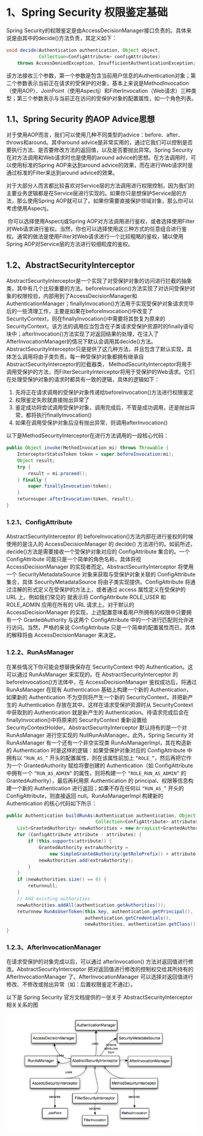 # 1、Spring Security 权限鉴定基础

Spring Security的权限鉴定是由AccessDecisionManager接口负责的。具体来说是由其中的decide()方法负责，其定义如下：

```java
void decide(Authentication authentication, Object object, 
            Collection<ConfigAttribute> configAttributes) 
    throws AccessDeniedException, InsufficientAuthenticationException;
```

该方法接收三个参数，第一个参数是包含当前用户信息的Authentication对象；第二个参数表示当前正在请求的受保护的对象，基本上来说是MethodInvocation（使用AOP）、JoinPoint（使用Aspectj）和FilterInvocation（Web请求）三种类型；第三个参数表示与当前正在访问的受保护对象的配置属性，如一个角色列表。

## 1.1、Spring Security 的AOP Advice思想

 对于使用AOP而言，我们可以使用几种不同类型的advice：before、after、throws和around。其中around advice是非常实用的，通过它我们可以控制是否要执行方法、是否要修改方法的返回值，以及是否要抛出异常。Spring Security在对方法调用和Web请求时也是使用的around advice的思想。在方法调用时，可以使用标准的Spring AOP来达到around advice的效果，而在进行Web请求时是通过标准的Filter来达到around advice的效果。

​    对于大部分人而言都比较喜欢对Service层的方法调用进行权限控制，因为我们的主要业务逻辑都是在Service层进行实现的。如果你只是想保护Service层的方法，那么使用Spring AOP就可以了。如果你需要直接保护领域对象，那么你可以考虑使用Aspectj。

​    你可以选择使用Aspectj或Spring AOP对方法调用进行鉴权，或者选择使用Filter对Web请求进行鉴权。当然，你也可以选择使用这三种方式的任意组合进行鉴权。通常的做法是使用Filter对Web请求进行一个比较粗略的鉴权，辅以使用Spring AOP对Service层的方法进行较细粒度的鉴权。

## 1.2、AbstractSecurityInterceptor

AbstractSecurityInterceptor是一个实现了对受保护对象的访问进行拦截的抽象类，其中有几个比较重要的方法。beforeInvocation()方法实现了对访问受保护对象的权限校验，内部用到了AccessDecisionManager和AuthenticationManager；finallyInvocation()方法用于实现受保护对象请求完毕后的一些清理工作，主要是如果在beforeInvocation()中改变了SecurityContext，则在finallyInvocation()中需要将其恢复为原来的SecurityContext，该方法的调用应当包含在子类请求受保护资源时的finally语句块中；afterInvocation()方法实现了对返回结果的处理，在注入了AfterInvocationManager的情况下默认会调用其decide()方法。AbstractSecurityInterceptor只是提供了这几种方法，并且包含了默认实现，具体怎么调用将由子类负责。每一种受保护对象都拥有继承自AbstractSecurityInterceptor的拦截器类， MethodSecurityInterceptor将用于调用受保护的方法，而FilterSecurityInterceptor将用于受保护的Web请求。它们在处理受保护对象的请求时都具有一致的逻辑，具体的逻辑如下：

1. 先将正在请求调用的受保护对象传递给beforeInvocation()方法进行权限鉴定
2. 权限鉴定失败就直接抛出异常了
3. 鉴定成功将尝试调用受保护对象，调用完成后，不管是成功调用，还是抛出异常，都将执行finallyInvocation()
4. 如果在调用受保护对象后没有抛出异常，则调用afterInvocation()

以下是MethodSecurityInterceptor在进行方法调用的一段核心代码：

```java
public Object invoke(MethodInvocation mi) throws Throwable {
    InterceptorStatusToken token = super.beforeInvocation(mi);
    Object result;
    try {
        result = mi.proceed();
    } finally {
        super.finallyInvocation(token);
    }
    returnsuper.afterInvocation(token, result);
}
```



### 1.2.1、ConfigAttribute

AbstractSecurityInterceptor 的 beforeInvocation()方法内部在进行鉴权的时候使用的是注入的 AccessDecisionManager 的 decide() 方法进行的。如前所述，decide()方法是需要接收一个受保护对象对应的 ConfigAttribute 集合的。一个 ConfigAttribute 可能只是一个简单的角色名称，具体将视 AccessDecisionManager 的实现者而定。AbstractSecurityInterceptor 将使用一个 SecurityMetadataSource 对象来获取与受保护对象关联的 ConfigAttribute 集合，具体 SecurityMetadataSource 将由子类实现提供。ConfigAttribute 将通过注解的形式定义在受保护的方法上，或者通过 access 属性定义在受保护的 URL 上。例如我们常见的 就表示将 ConfigAttribute ROLE_USER 和 ROLE_ADMIN 应用在所有的 URL 请求上。对于默认的 AccessDecisionManager 的实现，上述配置意味着用户所拥有的权限中只要拥有一个 GrantedAuthority 与这两个 ConfigAttribute 中的一个进行匹配则允许进行访问。当然，严格的来说 ConfigAttribute 只是一个简单的配置属性而已，具体的解释将由 AccessDecisionManager 来决定。

### 1.2.2、RunAsManager

在某些情况下你可能会想替换保存在 SecurityContext 中的 Authentication。这可以通过 RunAsManager 来实现的。在 AbstractSecurityInterceptor 的 beforeInvocation()方法体中，在 AccessDecisionManager 鉴权成功后，将通过 RunAsManager 在现有 Authentication 基础上构建一个新的 Authentication，如果新的 Authentication 不为空则将产生一个新的 SecurityContext，并把新产生的 Authentication 存放在其中。这样在请求受保护资源时从 SecurityContext 中获取到的 Authentication 就是新产生的 Authentication。待请求完成后会在 finallyInvocation()中将原来的 SecurityContext 重新设置给 SecurityContextHolder。AbstractSecurityInterceptor 默认持有的是一个对 RunAsManager 进行空实现的 NullRunAsManager。此外，Spring Security 对 RunAsManager 有一个还有一个非空实现类 RunAsManagerImpl，其在构造新的 Authentication 时是这样的逻辑：如果受保护对象对应的 ConfigAttribute 中拥有以 `“RUN_AS_”` 开头的配置属性，则在该属性前加上 `“ROLE_”`，然后再把它作为一个 GrantedAuthority 赋给将要创建的 Authentication（如 ConfigAttribute 中拥有一个 `“RUN_AS_ADMIN”` 的属性，则将构建一个 `“ROLE_RUN_AS_ADMIN”` 的 GrantedAuthority），最后再利用原 Authentication 的 principal、权限等信息构建一个新的 Authentication 进行返回；如果不存在任何以 `“RUN_AS_”` 开头的 ConfigAttribute，则直接返回 null。RunAsManagerImpl 构建新的 Authentication 的核心代码如下所示：

```java
public Authentication buildRunAs(Authentication authentication, Object object,
                                 Collection<ConfigAttribute> attributes) {
    List<GrantedAuthority> newAuthorities = new ArrayList<GrantedAuthority>();
    for (ConfigAttribute attribute : attributes) {
        if (this.supports(attribute)) {
            GrantedAuthority extraAuthority = 
                new SimpleGrantedAuthority(getRolePrefix() + attribute.getAttribute());
            newAuthorities.add(extraAuthority);
        }
    }
    if (newAuthorities.size() == 0) {
        returnnull;
    }
    // Add existing authorities
    newAuthorities.addAll(authentication.getAuthorities());
    returnnew RunAsUserToken(this.key, authentication.getPrincipal(), 
                             authentication.getCredentials(),
                             newAuthorities, authentication.getClass());
}
```

### 1.2.3、AfterInvocationManager

在请求受保护的对象完成以后，可以通过 afterInvocation() 方法对返回值进行修改。AbstractSecurityInterceptor 把对返回值进行修改的控制权交给其所持有的 AfterInvocationManager 了。AfterInvocationManager 可以选择对返回值进行修改、不修改或抛出异常（如：后置权限鉴定不通过）。

以下是 Spring Security 官方文档提供的一张关于 AbstractSecurityInterceptor 相关关系的图

![AbstractSecurityInterceptor](14-Spring%20Security%20%E6%9D%83%E9%99%90%E9%89%B4%E5%AE%9A%E5%9F%BA%E7%A1%80/0d401d99-d518-3cd7-8090-1616c3262442.png)